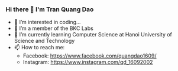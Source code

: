 ### Hi there  👋   I'm Tran Quang Dao

- 👀 I’m interested in coding...
- 🔭 I’m a member of the BKC Labs
- 🌱 I’m currently learning Computer Science at Hanoi University of Science and Technology
- 📫 How to reach me: 
    - Facebook: https://www.facebook.com/quangdao1609/
    - Instagram: https://www.instagram.com/qd_16092002

